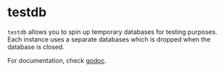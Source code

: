 testdb
======

`testdb` allows you to spin up temporary databases for testing purposes. Each
instance uses a separate databases which is dropped when the database is closed.

For documentation, check [godoc](http://godoc.org/github.com/codahale/testdb).
